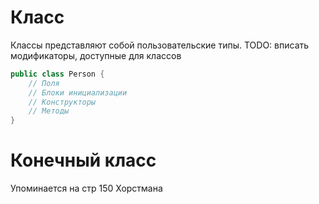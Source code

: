 # Класс

Классы представляют собой пользовательские типы. TODO: вписать модификаторы, доступные для классов

```java
public class Person {
    // Поля
    // Блоки инициализации
    // Конструкторы
    // Методы
}
```



# Конечный класс

Упоминается на стр 150 Хорстмана